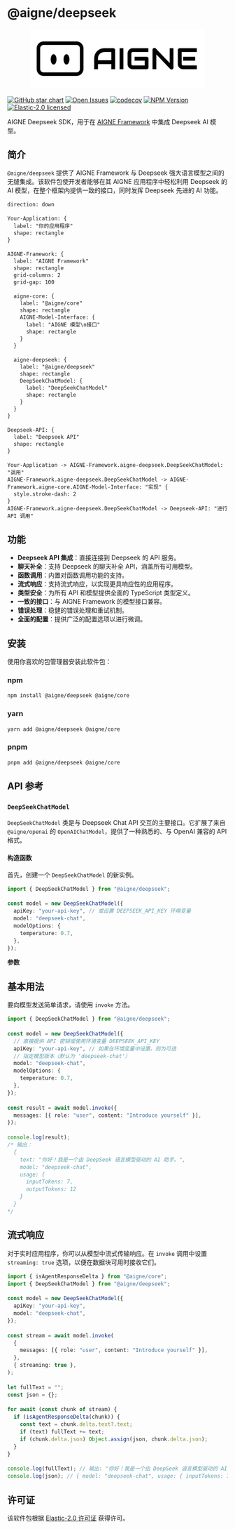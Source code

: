 # @aigne/deepseek

<p align="center">
  <picture>
    <source srcset="https://raw.githubusercontent.com/AIGNE-io/aigne-framework/main/logo-dark.svg" media="(prefers-color-scheme: dark)">
    <source srcset="https://raw.githubusercontent.com/AIGNE-io/aigne-framework/main/logo.svg" media="(prefers-color-scheme: light)">
    <img src="https://raw.githubusercontent.com/AIGNE-io/aigne-framework/main/logo.svg" alt="AIGNE Logo" width="400" />
  </picture>
</p>

[![GitHub star chart](https://img.shields.io/github/stars/AIGNE-io/aigne-framework?style=flat-square)](https://star-history.com/#AIGNE-io/aigne-framework)
[![Open Issues](https://img.shields.io/github/issues-raw/AIGNE-io/aigne-framework?style=flat-square)](https://github.com/AIGNE-io/aigne-framework/issues)
[![codecov](https://codecov.io/gh/AIGNE-io/aigne-framework/graph/badge.svg?token=DO07834RQL)](https://codecov.io/gh/AIGNE-io/aigne-framework)
[![NPM Version](https://img.shields.io/npm/v/@aigne/deepseek)](https://www.npmjs.com/package/@aigne/deepseek)
[![Elastic-2.0 licensed](https://img.shields.io/npm/l/@aigne/deepseek)](https://github.com/AIGNE-io/aigne-framework/blob/main/LICENSE.md)

AIGNE Deepseek SDK，用于在 [AIGNE Framework](https://github.com/AIGNE-io/aigne-framework) 中集成 Deepseek AI 模型。

## 简介

`@aigne/deepseek` 提供了 AIGNE Framework 与 Deepseek 强大语言模型之间的无缝集成。该软件包使开发者能够在其 AIGNE 应用程序中轻松利用 Deepseek 的 AI 模型，在整个框架内提供一致的接口，同时发挥 Deepseek 先进的 AI 功能。

```d2
direction: down

Your-Application: {
  label: "你的应用程序"
  shape: rectangle
}

AIGNE-Framework: {
  label: "AIGNE Framework"
  shape: rectangle
  grid-columns: 2
  grid-gap: 100

  aigne-core: {
    label: "@aigne/core"
    shape: rectangle
    AIGNE-Model-Interface: {
      label: "AIGNE 模型\n接口"
      shape: rectangle
    }
  }

  aigne-deepseek: {
    label: "@aigne/deepseek"
    shape: rectangle
    DeepSeekChatModel: {
      label: "DeepSeekChatModel"
      shape: rectangle
    }
  }
}

Deepseek-API: {
  label: "Deepseek API"
  shape: rectangle
}

Your-Application -> AIGNE-Framework.aigne-deepseek.DeepSeekChatModel: "调用"
AIGNE-Framework.aigne-deepseek.DeepSeekChatModel -> AIGNE-Framework.aigne-core.AIGNE-Model-Interface: "实现" {
  style.stroke-dash: 2
}
AIGNE-Framework.aigne-deepseek.DeepSeekChatModel -> Deepseek-API: "进行 API 调用"
```

## 功能

*   **Deepseek API 集成**：直接连接到 Deepseek 的 API 服务。
*   **聊天补全**：支持 Deepseek 的聊天补全 API，涵盖所有可用模型。
*   **函数调用**：内置对函数调用功能的支持。
*   **流式响应**：支持流式响应，以实现更具响应性的应用程序。
*   **类型安全**：为所有 API 和模型提供全面的 TypeScript 类型定义。
*   **一致的接口**：与 AIGNE Framework 的模型接口兼容。
*   **错误处理**：稳健的错误处理和重试机制。
*   **全面的配置**：提供广泛的配置选项以进行微调。

## 安装

使用你喜欢的包管理器安装此软件包：

### npm

```bash
npm install @aigne/deepseek @aigne/core
```

### yarn

```bash
yarn add @aigne/deepseek @aigne/core
```

### pnpm

```bash
pnpm add @aigne/deepseek @aigne/core
```

## API 参考

### `DeepSeekChatModel`

`DeepSeekChatModel` 类是与 Deepseek Chat API 交互的主要接口。它扩展了来自 `@aigne/openai` 的 `OpenAIChatModel`，提供了一种熟悉的、与 OpenAI 兼容的 API 格式。

#### 构造函数

首先，创建一个 `DeepSeekChatModel` 的新实例。

```typescript
import { DeepSeekChatModel } from "@aigne/deepseek";

const model = new DeepSeekChatModel({
  apiKey: "your-api-key", // 或设置 DEEPSEEK_API_KEY 环境变量
  model: "deepseek-chat",
  modelOptions: {
    temperature: 0.7,
  },
});
```

**参数**

<x-field-group>
    <x-field data-name="options" data-type="OpenAIChatModelOptions" data-required="false" data-desc="模型的配置选项。">
        <x-field data-name="apiKey" data-type="string" data-required="false" data-desc="你的 Deepseek API 密钥。如果未提供，将从 `DEEPSEEK_API_KEY` 环境变量中读取。"></x-field>
        <x-field data-name="model" data-type="string" data-default="deepseek-chat" data-required="false" data-desc="用于聊天补全的模型（例如，'deepseek-chat'、'deepseek-coder'）。"></x-field>
        <x-field data-name="baseURL" data-type="string" data-default="https://api.deepseek.com" data-required="false" data-desc="Deepseek API 的基础 URL。"></x-field>
        <x-field data-name="modelOptions" data-type="object" data-required="false" data-desc="传递给模型 API 的附加选项，例如 `temperature`、`top_p` 等。"></x-field>
    </x-field>
</x-field-group>

## 基本用法

要向模型发送简单请求，请使用 `invoke` 方法。

```typescript
import { DeepSeekChatModel } from "@aigne/deepseek";

const model = new DeepSeekChatModel({
  // 直接提供 API 密钥或使用环境变量 DEEPSEEK_API_KEY
  apiKey: "your-api-key", // 如果在环境变量中设置，则为可选
  // 指定模型版本（默认为 'deepseek-chat'）
  model: "deepseek-chat",
  modelOptions: {
    temperature: 0.7,
  },
});

const result = await model.invoke({
  messages: [{ role: "user", content: "Introduce yourself" }],
});

console.log(result);
/* 输出：
  {
    text: "你好！我是一个由 DeepSeek 语言模型驱动的 AI 助手。",
    model: "deepseek-chat",
    usage: {
      inputTokens: 7,
      outputTokens: 12
    }
  }
*/
```

## 流式响应

对于实时应用程序，你可以从模型中流式传输响应。在 `invoke` 调用中设置 `streaming: true` 选项，以便在数据块可用时接收它们。

```typescript
import { isAgentResponseDelta } from "@aigne/core";
import { DeepSeekChatModel } from "@aigne/deepseek";

const model = new DeepSeekChatModel({
  apiKey: "your-api-key",
  model: "deepseek-chat",
});

const stream = await model.invoke(
  {
    messages: [{ role: "user", content: "Introduce yourself" }],
  },
  { streaming: true },
);

let fullText = "";
const json = {};

for await (const chunk of stream) {
  if (isAgentResponseDelta(chunk)) {
    const text = chunk.delta.text?.text;
    if (text) fullText += text;
    if (chunk.delta.json) Object.assign(json, chunk.delta.json);
  }
}

console.log(fullText); // 输出: "你好！我是一个由 DeepSeek 语言模型驱动的 AI 助手。"
console.log(json); // { model: "deepseek-chat", usage: { inputTokens: 7, outputTokens: 12 } }
```

## 许可证

该软件包根据 [Elastic-2.0 许可证](https://github.com/AIGNE-io/aigne-framework/blob/main/LICENSE.md) 获得许可。